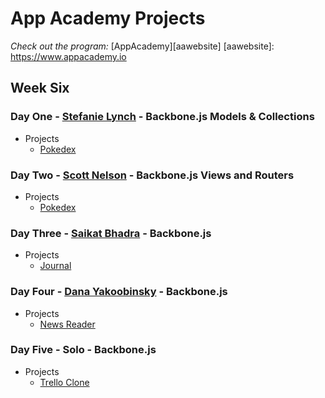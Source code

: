 # App Academy Projects

_Check out the program:_ [AppAcademy][aawebsite]
[aawebsite]: https://www.appacademy.io

## Week Six

### Day One - [Stefanie Lynch][sjjlynch] - Backbone.js Models & Collections

+ Projects
  + [Pokedex][pokedex]

[pokedex]: ./D1_StefanieLynch/skeleton
[sjjlynch]: https://github.com/sjjlynch

### Day Two - [Scott Nelson][NelsonScott] - Backbone.js Views and Routers

+ Projects
  + [Pokedex][pokedex2]

[pokedex2]: ./D2_ScottNelson/skeleton
[NelsonScott]: https://github.com/NelsonScott

### Day Three - [Saikat Bhadra][saikatbhadra] - Backbone.js

+ Projects
  + [Journal][journal]

[journal]: ./D3_SaikatBhadra/Journal
[saikatbhadra]: https://github.com/saikatbhadra

### Day Four - [Dana Yakoobinsky][ladyd252] - Backbone.js

+ Projects
  + [News Reader][newsreader]

[newsreader]: ./D4_DanaYakoobinsky/news-reader-master/skeleton
[ladyd252]: https://github.com/ladyd252

### Day Five - Solo - Backbone.js

+ Projects
  + [Trello Clone][trello]

[trello]: ./D5_Solo/Trello
